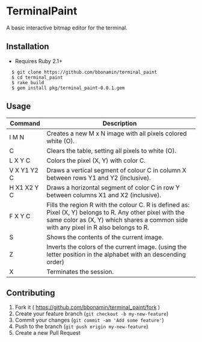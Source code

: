 # TerminalPaint

A basic interactive bitmap editor for the terminal.

## Installation
* Requires Ruby 2.1+

```
  $ git clone https://github.com/bbonamin/terminal_paint  
  $ cd terminal_paint  
  $ rake build  
  $ gem install pkg/terminal_paint-0.0.1.gem  
```


## Usage

| Command     | Description |
|-------------|-------------|
| I M N       | Creates a new M x N image with all pixels colored white (O). |
| C           | Clears the table, setting all pixels to white (O). |
| L X Y C     | Colors the pixel (X, Y) with color C. |
| V X Y1 Y2 C | Draws a vertical segment of colour C in column X between rows Y1 and Y2 (inclusive). |
| H X1 X2 Y C | Draws a horizontal segment of color C in row Y between columns X1 and X2 (inclusive). |
| F X Y C     | Fills the region R with the colour C. R is defined as: Pixel (X, Y) belongs to R. Any other pixel with the same color as (X, Y) which shares a common side with any pixel in R also belongs to R. |
| S           | Shows the contents of the current image. |
| Z           | Inverts the colors of the current image. (using the letter position in the alphabet with an descending order) |
| X           | Terminates the session. |

## Contributing

1. Fork it ( https://github.com/bbonamin/terminal_paint/fork )
2. Create your feature branch (`git checkout -b my-new-feature`)
3. Commit your changes (`git commit -am 'Add some feature'`)
4. Push to the branch (`git push origin my-new-feature`)
5. Create a new Pull Request
